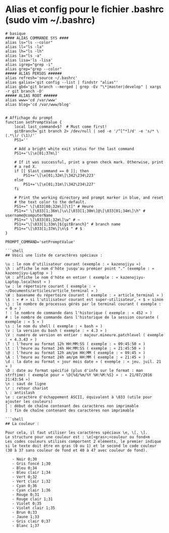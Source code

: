 # Alias et config pour le fichier .bashrc (sudo vim ~/.bashrc)
```shell
# basique
#### ALIAS COMMANDE SYS ####
alias ls="ls --color"
alias ll="ls -la"
alias lh="ls -lh"
alias la="ls -a"
alias lisa='ls -lisa'
alias igrep="grep -i"
alias grep="grep --color"
##### ALIAS PERSOS ######
alias refresh='source ~/.bashrc'
alias galias='git config --list | findstr "alias"'
alias gbd='git branch --merged | grep -Ev "\*|master|develop" | xargs -r git branch -D'
##### ALIAS ROOT ######
alias www='cd /var/www'
alias blog='cd /var/www/blog'


# Affichage du prompt
function setPromptValue {
    local last_command=$?  # Must come first!
    gitBranch=`git branch 2> /dev/null | sed -e '/^[^*]/d' -e 's/* \(.*\)/ (\1)/'`
    PS1=''

    # Add a bright white exit status for the last command
    PS1+='\[\e[01;37m\]'

    # If it was successful, print a green check mark. Otherwise, print
    # a red X.
    if [[ $last_command == 0 ]]; then
        PS1+='\[\e[01;32m\]\342\234\223'
    else
        PS1+='\[\e[01;31m\]\342\234\227'
    fi

    # Print the working directory and prompt marker in blue, and reset
    # the text color to the default.
    PS1+=" \[\033[00;32m\][\t]" # Heure
    PS1+=" \[\033[1;36m\]\u\[\033[1;30m\]@\[\033[01;34m\]\h" # username@computerName
    PS1+=" \[\033[01;32m\]\w" # ~
    PS1+="\[\033[1;33m\]${gitBranch}" # branch name
    PS1+="\[\033[1;37m\]\n\$ " # $
}

PROMPT_COMMAND='setPromptValue'

```shell
## Voici une liste de caractères spéciaux :

\u : le nom d'utilisateur courant (exemple : « kazenojiyu »)
\h : affiche le nom d'hôte jusqu'au premier point "." (exemple : « kazenojiyu-Laptop » )
\H : affiche le nom d'hôte en entier ( exemple : « kazenojiyu-Laptop.localhost » )
\w : le répertoire courant ( exemple : « ~/Documents/articles/article_terminal » )
\W : basename du répertoire courant ( exemple : « article_terminal » )
\$ : « # » si l'utilisateur courant est super-utilisateur, « $ » sinon
\j : le nombre de processus gérés par le terminal courant ( exemple : « 0 » )
! : le nombre de commande dans l'historique ( exemple : « 452 » )
# : le nombre de commande dans l'historique de la session courante ( exemple : « 5 » )
\s : le nom du shell ( exemple : « bash » )
\v : la version du bash ( exemple : « 4.3 » )
\V : numéro de version en entier : majeur.mineure.patchlevel ( exemple : « 4.3.43 » )
\T : l'heure au format 12h HH:MM:SS ( exemple : « 09:45:50 » )
\t : l'heure au format 24h HH:MM:SS ( exemple : « 21:45:50 » )
\@ : l'heure au format 12h am/pm HH:MM ( exemple : « 09:45 » )
\A : l'heure au format 24h am/pm HH:MM ( exemple : « 21:45 » )
\d : la date au format « jour mois date » ( exemple : « jeu. juil. 21 » )
\D : date au format spécifié (plus d'info sur le format : man strftime) ( exemple pour « \D{%d/%m/%Y %H:%M:%S} » : « 21/07/2016 21:43:54 »)
\n : saut de ligne
\r : retour chariot
\ : antislash
\e : caractère d'échappement ASCII, équivalent à \033 (utile pour ajouter les couleurs)
[ : début de chaîne contenant des caractères non imprimable
] : fin de chaîne contenant des caractères non imprimable

```shell
## La couleur :

Pour cela, il faut utiliser les caractères spéciaux \e, \[, \].
Le structure pour une couleur est : \e[<gras>;<couleur ou fond>m
Les codes couleurs utilisés comportent 2 éléments, le premier indique si le texte doit être en gras (0 ou 1) et le second le code couleur (30 à 37 sans couleur de fond et 40 à 47 avec couleur de fond).

   - Noir 0;30   
   - Gris foncé 1;30
   - Bleu 0;34
   - Bleu clair 1;34
   - Vert 0;32
   - Vert clair 1;32
   - Cyan 0;36
   - Cyan clair 1;36
   - Rouge 0;31
   - Rouge clair 1;31
   - Violet 0;35
   - Violet clair 1;35
   - Brun 0;33
   - Jaune 1;33
   - Gris clair 0;37
   - Blanc 1;37
